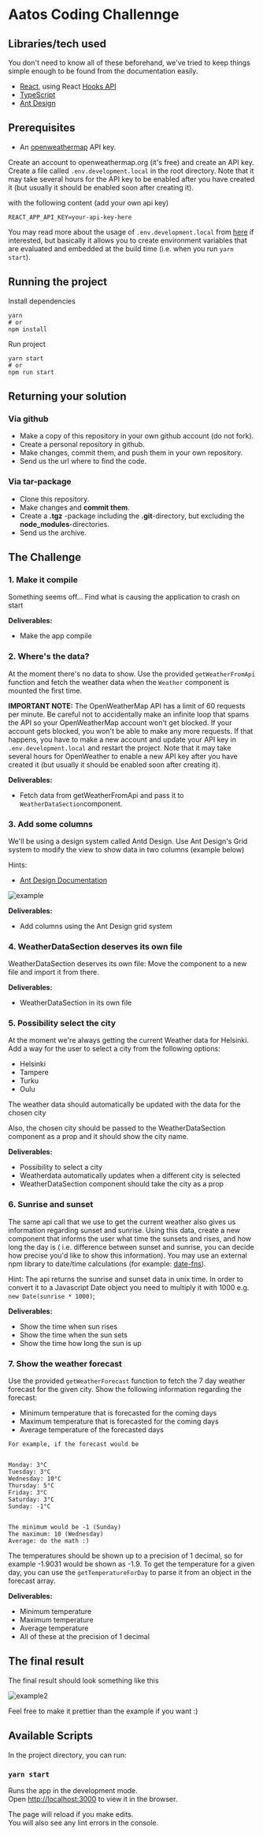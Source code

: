 # Aatos Coding Challennge

## Libraries/tech used

You don't need to know all of these beforehand, we've tried to keep things simple enough to be found from the documentation easily.

- [React](https://reactjs.org/), using React [Hooks API](https://reactjs.org/docs/hooks-intro.html)
- [TypeScript](https://www.typescriptlang.org/docs/)
- [Ant Design](https://ant.design/components/overview/)

## Prerequisites

* An [openweathermap](http://openweathermap.org/) API key.

Create an account to openweathermap.org (it's free) and create an API key. Create a file called `.env.development.local` in the root directory. Note that it may take several hours for the API key to be enabled after you have created it (but usually it should be enabled soon after creating it).

with the following content (add your own api key)

```
REACT_APP_API_KEY=your-api-key-here
```

You may read more about the usage of `.env.development.local` from [here](https://create-react-app.dev/docs/adding-custom-environment-variables/) if interested, but basically it allows you to create environment variables that are evaluated and embedded at the build time (i.e. when you run `yarn start`).

## Running the project

Install dependencies
```
yarn
# or 
npm install
```
Run project
```
yarn start
# or
npm run start
```

## Returning your solution

### Via github

* Make a copy of this repository in your own github account (do not fork).
* Create a personal repository in github.
* Make changes, commit them, and push them in your own repository.
* Send us the url where to find the code.

### Via tar-package

* Clone this repository.
* Make changes and **commit them**.
* Create a **.tgz** -package including the **.git**-directory, but excluding the **node_modules**-directories.
* Send us the archive.


## The Challenge

### 1. Make it compile

Something seems off... Find what is causing the application to crash on start

**Deliverables:**
* Make the app compile

### 2. Where's the data?

At the moment there's no data to show. Use the provided `getWeatherFromApi` function and fetch the weather data when the `Weather` component is mounted the first time.

**IMPORTANT NOTE:** The OpenWeatherMap API has a limit of 60 requests per minute. Be careful not to accidentally make an infinite loop that spams the API so your OpenWeatherMap account won't get blocked. If your account gets blocked, you won't be able to make any more requests. If that happens, you have to make a new account and update your API key in `.env.development.local` and restart the project. Note that it may take several hours for OpenWeather to enable a new API key after you have created it (but usually it should be enabled soon after creating it).

**Deliverables:**
* Fetch data from getWeatherFromApi and pass it to `WeatherDataSection`component.

### 3. Add some columns

We'll be using a design system called Antd Design. Use Ant Design's Grid system to modify the view to show data in two columns (example below)

Hints:
* [Ant Design Documentation](https://ant.design/components/overview/)

![example](example.png "Example")

**Deliverables:**
* Add columns using the Ant Design grid system

### 4. WeatherDataSection deserves its own file

WeatherDataSection deserves its own file: Move the component to a new file and import it from there.

**Deliverables:**
* WeatherDataSection in its own file

### 5. Possibility select the city

At the moment we're always getting the current Weather data for Helsinki. Add a way for the user to select a city from the following options:

* Helsinki
* Tampere
* Turku
* Oulu

The weather data should automatically be updated with the data for the chosen city

Also, the chosen city should be passed to the WeatherDataSection component as a prop and it should show the city name.

**Deliverables:**
* Possibility to select a city
* Weatherdata automatically updates when a different city is selected
* WeatherDataSection component should take the city as a prop

### 6. Sunrise and sunset

The same api call that we use to get the current weather also gives us information regarding sunset and sunrise. Using this data, create a new component that informs the user what time the sunsets and rises, and how long the day is ( i.e. difference between sunset and sunrise, you can decide how precise you'd like to show this information). You may use an external npm library to date/time calculations (for example: [date-fns](https://date-fns.org/)).

Hint: The api returns the sunrise and sunset data in unix time. In order to convert it to a Javascript Date object you need to multiply it with 1000 e.g. `new Date(sunrise * 1000)`;

**Deliverables:**
* Show the time when sun rises
* Show the time when the sun sets
* Show the time how long the sun is up

### 7. Show the weather forecast

Use the provided `getWeatherForecast` function to fetch the 7 day weather forecast for the given city. Show the following information regarding the forecast:

* Minimum temperature that is forecasted for the coming days
* Maximum temperature that is forecasted for the coming days
* Average temperature of the forecasted days


```
For example, if the forecast would be


Monday: 3°C
Tuesday: 3°C
Wednesday: 10°C
Thursday: 5°C
Friday: 3°C
Saturday: 3°C
Sunday: -1°C


The minimum would be -1 (Sunday)
The maximum: 10 (Wednesday)
Average: do the math :)
```

The temperatures should be shown up to a precision of 1 decimal, so for example -1.9031 would be shown as -1.9. To get the temperature for a given day, you can use the `getTemperatureForDay` to parse it from an object in the forecast array.

**Deliverables:**
* Minimum temperature
* Maximum temperature
* Average temperature
* All of these at the precision of 1 decimal

## The final result

The final result should look something like this

![example2](example2.png "Example2")

Feel free to make it prettier than the example if you want :)

## Available Scripts

In the project directory, you can run:

### `yarn start`

Runs the app in the development mode.\
Open [http://localhost:3000](http://localhost:3000) to view it in the browser.

The page will reload if you make edits.\
You will also see any lint errors in the console.
